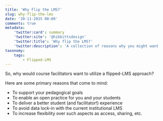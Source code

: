 ```yaml
---
title: 'Why Flip the LMS?'
slug: why-flip-the-lms
date: '20-11-2015 00:00'
comments: true
metadata:
    'twitter:card': summary
    'twitter:site': '@hibbittsdesign'
    'twitter:title': 'Why flip the LMS?'
    'twitter:description': 'A collection of reasons why you might want to flip the LMS'
taxonomy:
    tags:
        - Flipped-LMS
---
```


So, why would course facilitators want to utilize a flipped-LMS approach?  

Here are some primary reasons that come to mind:

* To support your pedagogical goals
* To enable an open practice for you and your students
* To deliver a better student (and facilitator!) experience
* To avoid data lock-in with the current institutional LMS
* To increase flexibility over such aspects as access, sharing, etc.

